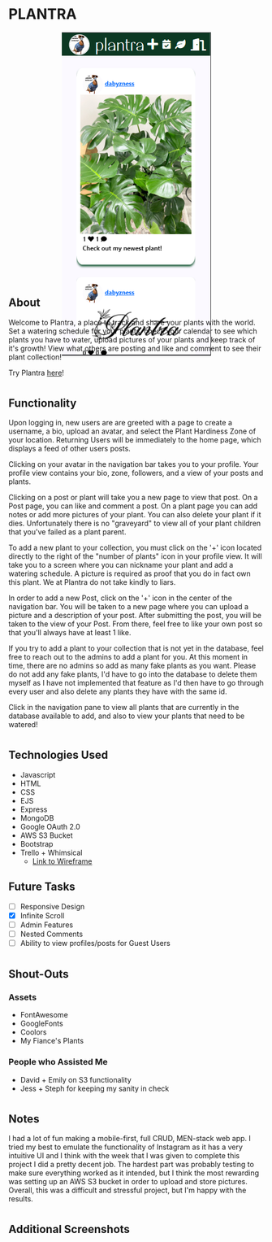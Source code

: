 # PLANTRA

<div style="height:30rem; width:auto; text-align:center;">

<img src="./public/assets/images/preview1.PNG" />

</div>

#

## About

Welcome to Plantra, a place to track and share your plants with the world. Set a watering schedule for your plants, check your calendar to see which plants you have to water, upload pictures of your plants and keep track of it's growth! View what others are posting and like and comment to see their plant collection!

Try Plantra [here](https://plantra.fly.dev/)!

#

## Functionality

Upon logging in, new users are are greeted with a page to create a username, a bio, upload an avatar, and select the Plant Hardiness Zone of your location. Returning Users will be immediately to the home page, which displays a feed of other users posts.

Clicking on your avatar in the navigation bar takes you to your profile. Your profile view contains your bio, zone, followers, and a view of your posts and plants.

Clicking on a post or plant will take you a new page to view that post. On a Post page, you can like and comment a post. On a plant page you can add notes or add more pictures of your plant. You can also delete your plant if it dies. Unfortunately there is no "graveyard" to view all of your plant children that you've failed as a plant parent.

To add a new plant to your collection, you must click on the '+' icon located directly to the right of the "number of plants" icon in your profile view. It will take you to a screen where you can nickname your plant and add a watering schedule. A picture is required as proof that you do in fact own this plant. We at Plantra do not take kindly to liars.

In order to add a new Post, click on the '+' icon in the center of the navigation bar. You will be taken to a new page where you can upload a picture and a description of your post. After submitting the post, you will be taken to the view of your Post. From there, feel free to like your own post so that you'll always have at least 1 like.

If you try to add a plant to your collection that is not yet in the database, feel free to reach out to the admins to add a plant for you. At this moment in time, there are no admins so add as many fake plants as you want. Please do not add any fake plants, I'd have to go into the database to delete them myself as I have not implemented that feature as I'd then have to go through every user and also delete any plants they have with the same id.

Click in the navigation pane to view all plants that are currently in the database available to add, and also to view your plants that need to be watered!

#

## Technologies Used

- Javascript
- HTML
- CSS
- EJS
- Express
- MongoDB
- Google OAuth 2.0
- AWS S3 Bucket
- Bootstrap
- Trello + Whimsical
  - [Link to Wireframe](https://trello.com/b/JdyZV25G/unit-2-project)

## Future Tasks

- [ ] Responsive Design
- [x] Infinite Scroll
- [ ] Admin Features
- [ ] Nested Comments
- [ ] Ability to view profiles/posts for Guest Users

#

## Shout-Outs

### Assets

- FontAwesome
- GoogleFonts
- Coolors
- My Fiance's Plants

### People who Assisted Me

- David + Emily on S3 functionality
- Jess + Steph for keeping my sanity in check

#

## Notes

I had a lot of fun making a mobile-first, full CRUD, MEN-stack web app. I tried my best to emulate the functionality of Instagram as it has a very intuitive UI and I think with the week that I was given to complete this project I did a pretty decent job. The hardest part was probably testing to make sure everything worked as it intended, but I think the most rewarding was setting up an AWS S3 bucket in order to upload and store pictures. Overall, this was a difficult and stressful project, but I'm happy with the results.

#

## Additional Screenshots
